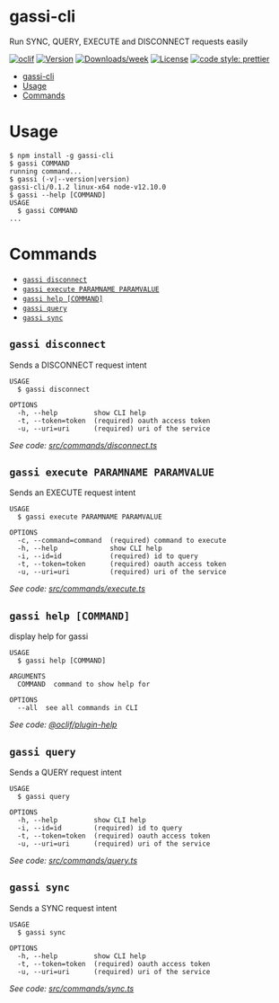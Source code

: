 # gassi-cli

Run SYNC, QUERY, EXECUTE and DISCONNECT requests easily

[![oclif](https://img.shields.io/badge/cli-oclif-brightgreen.svg)](https://oclif.io)
[![Version](https://img.shields.io/npm/v/gassi-cli.svg)](https://npmjs.org/package/gassi-cli)
[![Downloads/week](https://img.shields.io/npm/dw/gassi-cli.svg)](https://npmjs.org/package/gassi-cli)
[![License](https://img.shields.io/npm/l/gassi-cli.svg)](https://github.com/Spissable/gassi-cli/blob/master/package.json)
[![code style: prettier](https://img.shields.io/badge/code_style-prettier-ff69b4.svg?style=flat-square)](https://github.com/prettier/prettier)

<!-- toc -->
* [gassi-cli](#gassi-cli)
* [Usage](#usage)
* [Commands](#commands)
<!-- tocstop -->

# Usage

<!-- usage -->
```sh-session
$ npm install -g gassi-cli
$ gassi COMMAND
running command...
$ gassi (-v|--version|version)
gassi-cli/0.1.2 linux-x64 node-v12.10.0
$ gassi --help [COMMAND]
USAGE
  $ gassi COMMAND
...
```
<!-- usagestop -->

# Commands

<!-- commands -->
* [`gassi disconnect`](#gassi-disconnect)
* [`gassi execute PARAMNAME PARAMVALUE`](#gassi-execute-paramname-paramvalue)
* [`gassi help [COMMAND]`](#gassi-help-command)
* [`gassi query`](#gassi-query)
* [`gassi sync`](#gassi-sync)

## `gassi disconnect`

Sends a DISCONNECT request intent

```
USAGE
  $ gassi disconnect

OPTIONS
  -h, --help         show CLI help
  -t, --token=token  (required) oauth access token
  -u, --uri=uri      (required) uri of the service
```

_See code: [src/commands/disconnect.ts](https://github.com/Spissable/gassi-cli/blob/v0.1.2/src/commands/disconnect.ts)_

## `gassi execute PARAMNAME PARAMVALUE`

Sends an EXECUTE request intent

```
USAGE
  $ gassi execute PARAMNAME PARAMVALUE

OPTIONS
  -c, --command=command  (required) command to execute
  -h, --help             show CLI help
  -i, --id=id            (required) id to query
  -t, --token=token      (required) oauth access token
  -u, --uri=uri          (required) uri of the service
```

_See code: [src/commands/execute.ts](https://github.com/Spissable/gassi-cli/blob/v0.1.2/src/commands/execute.ts)_

## `gassi help [COMMAND]`

display help for gassi

```
USAGE
  $ gassi help [COMMAND]

ARGUMENTS
  COMMAND  command to show help for

OPTIONS
  --all  see all commands in CLI
```

_See code: [@oclif/plugin-help](https://github.com/oclif/plugin-help/blob/v2.2.1/src/commands/help.ts)_

## `gassi query`

Sends a QUERY request intent

```
USAGE
  $ gassi query

OPTIONS
  -h, --help         show CLI help
  -i, --id=id        (required) id to query
  -t, --token=token  (required) oauth access token
  -u, --uri=uri      (required) uri of the service
```

_See code: [src/commands/query.ts](https://github.com/Spissable/gassi-cli/blob/v0.1.2/src/commands/query.ts)_

## `gassi sync`

Sends a SYNC request intent

```
USAGE
  $ gassi sync

OPTIONS
  -h, --help         show CLI help
  -t, --token=token  (required) oauth access token
  -u, --uri=uri      (required) uri of the service
```

_See code: [src/commands/sync.ts](https://github.com/Spissable/gassi-cli/blob/v0.1.2/src/commands/sync.ts)_
<!-- commandsstop -->
